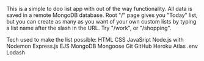 This is a simple to doo list app with out of the way functionality. All data is saved in a remote MongoDB database.
Root "/" page gives you "Today" list, but you can create as many as you want of your own custom lists by typing a list name after the slash in the URL.
Try "/work", or "/shopping".

Tech used to make the list possible:
HTML
CSS
JavaSript
Node.js with Nodemon
Express.js
EJS
MongoDB
Mongoose
Git
GitHub
Heroku
Atlas
.env
Lodash
